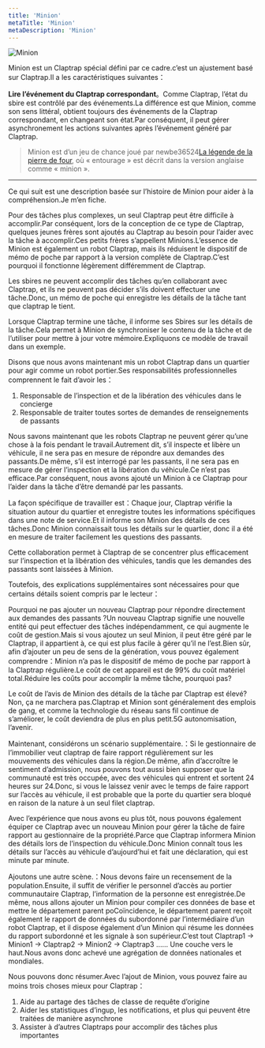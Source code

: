 ```yaml
---
title: 'Minion'
metaTitle: 'Minion'
metaDescription: 'Minion'
---
```


![Minion](/images/20190228-002.gif)

Minion est un Claptrap spécial défini par ce cadre.c’est un ajustement basé sur Claptrap.Il a les caractéristiques suivantes：

**Lire l’événement du Claptrap correspondant**。Comme Claptrap, l’état du sbire est contrôlé par des événements.La différence est que Minion, comme son sens littéral, obtient toujours des événements de la Claptrap correspondant, en changeant son état.Par conséquent, il peut gérer asynchronement les actions suivantes après l’événement généré par Claptrap.

> Minion est d’un jeu de chance joué par newbe36524[La légende de la pierre de four](https://zh.moegirl.org/%E7%82%89%E7%9F%B3%E4%BC%A0%E8%AF%B4), où « entourage » est décrit dans la version anglaise comme « minion ».

---

Ce qui suit est une description basée sur l’histoire de Minion pour aider à la compréhension.Je m’en fiche.

Pour des tâches plus complexes, un seul Claptrap peut être difficile à accomplir.Par conséquent, lors de la conception de ce type de Claptrap, quelques jeunes frères sont ajoutés au Claptrap au besoin pour l’aider avec la tâche à accomplir.Ces petits frères s’appellent Minions.L’essence de Minion est également un robot Claptrap, mais ils réduisent le dispositif de mémo de poche par rapport à la version complète de Claptrap.C’est pourquoi il fonctionne légèrement différemment de Claptrap.

Les sbires ne peuvent accomplir des tâches qu’en collaborant avec Claptrap, et ils ne peuvent pas décider s’ils doivent effectuer une tâche.Donc, un mémo de poche qui enregistre les détails de la tâche tant que claptrap le tient.

Lorsque Claptrap termine une tâche, il informe ses Sbires sur les détails de la tâche.Cela permet à Minion de synchroniser le contenu de la tâche et de l’utiliser pour mettre à jour votre mémoire.Expliquons ce modèle de travail dans un exemple.

Disons que nous avons maintenant mis un robot Claptrap dans un quartier pour agir comme un robot portier.Ses responsabilités professionnelles comprennent le fait d’avoir les：

1. Responsable de l’inspection et de la libération des véhicules dans le concierge
2. Responsable de traiter toutes sortes de demandes de renseignements de passants

Nous savons maintenant que les robots Claptrap ne peuvent gérer qu’une chose à la fois pendant le travail.Autrement dit, s’il inspecte et libère un véhicule, il ne sera pas en mesure de répondre aux demandes des passants.De même, s’il est interrogé par les passants, il ne sera pas en mesure de gérer l’inspection et la libération du véhicule.Ce n’est pas efficace.Par conséquent, nous avons ajouté un Minion à ce Claptrap pour l’aider dans la tâche d’être demandé par les passants.

La façon spécifique de travailler est：Chaque jour, Claptrap vérifie la situation autour du quartier et enregistre toutes les informations spécifiques dans une note de service.Et il informe son Minion des détails de ces tâches.Donc Minion connaissait tous les détails sur le quartier, donc il a été en mesure de traiter facilement les questions des passants.

Cette collaboration permet à Claptrap de se concentrer plus efficacement sur l’inspection et la libération des véhicules, tandis que les demandes des passants sont laissées à Minion.

Toutefois, des explications supplémentaires sont nécessaires pour que certains détails soient compris par le lecteur：

Pourquoi ne pas ajouter un nouveau Claptrap pour répondre directement aux demandes des passants ?Un nouveau Claptrap signifie une nouvelle entité qui peut effectuer des tâches indépendamment, ce qui augmente le coût de gestion.Mais si vous ajoutez un seul Minion, il peut être géré par le Claptrap, il appartient à, ce qui est plus facile à gérer qu’il ne l’est.Bien sûr, afin d’ajouter un peu de sens de la génération, vous pouvez également comprendre：Minion n’a pas le dispositif de mémo de poche par rapport à la Claptrap régulière.Le coût de cet appareil est de 99% du coût matériel total.Réduire les coûts pour accomplir la même tâche, pourquoi pas?

Le coût de l’avis de Minion des détails de la tâche par Claptrap est élevé?Non, ça ne marchera pas.Claptrap et Minion sont généralement des emplois de gang, et comme la technologie du réseau sans fil continue de s’améliorer, le coût deviendra de plus en plus petit.5G autonomisation, l’avenir.

Maintenant, considérons un scénario supplémentaire.：Si le gestionnaire de l’immobilier veut claptrap de faire rapport régulièrement sur les mouvements des véhicules dans la région.De même, afin d’accroître le sentiment d’admission, nous pouvons tout aussi bien supposer que la communauté est très occupée, avec des véhicules qui entrent et sortent 24 heures sur 24.Donc, si vous le laissez venir avec le temps de faire rapport sur l’accès au véhicule, il est probable que la porte du quartier sera bloqué en raison de la nature à un seul filet claptrap.

Avec l’expérience que nous avons eu plus tôt, nous pouvons également équiper ce Claptrap avec un nouveau Minion pour gérer la tâche de faire rapport au gestionnaire de la propriété.Parce que Claptrap informera Minion des détails lors de l’inspection du véhicule.Donc Minion connaît tous les détails sur l’accès au véhicule d’aujourd’hui et fait une déclaration, qui est minute par minute.

Ajoutons une autre scène.：Nous devons faire un recensement de la population.Ensuite, il suffit de vérifier le personnel d’accès au portier communautaire Claptrap, l’information de la personne est enregistrée.De même, nous allons ajouter un Minion pour compiler ces données de base et mettre le département parent poCoïncidence, le département parent reçoit également le rapport de données du subordonné par l’intermédiaire d’un robot Claptrap, et il dispose également d’un Minion qui résume les données du rapport subordonné et les signale à son supérieur.C’est tout Claptrap1 -> Minion1 -> Claptrap2 -> Minion2 -> Claptrap3 …… Une couche vers le haut.Nous avons donc achevé une agrégation de données nationales et mondiales.

Nous pouvons donc résumer.Avec l’ajout de Minion, vous pouvez faire au moins trois choses mieux pour Claptrap：

1. Aide au partage des tâches de classe de requête d’origine
2. Aider les statistiques d’ingup, les notifications, et plus qui peuvent être traitées de manière asynchrone
3. Assister à d’autres Claptraps pour accomplir des tâches plus importantes
